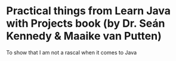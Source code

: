 # Practical things from Learn Java with Projects book (by  Dr. Seán Kennedy & Maaike van Putten)

To show that I am not a rascal when it comes to Java 
